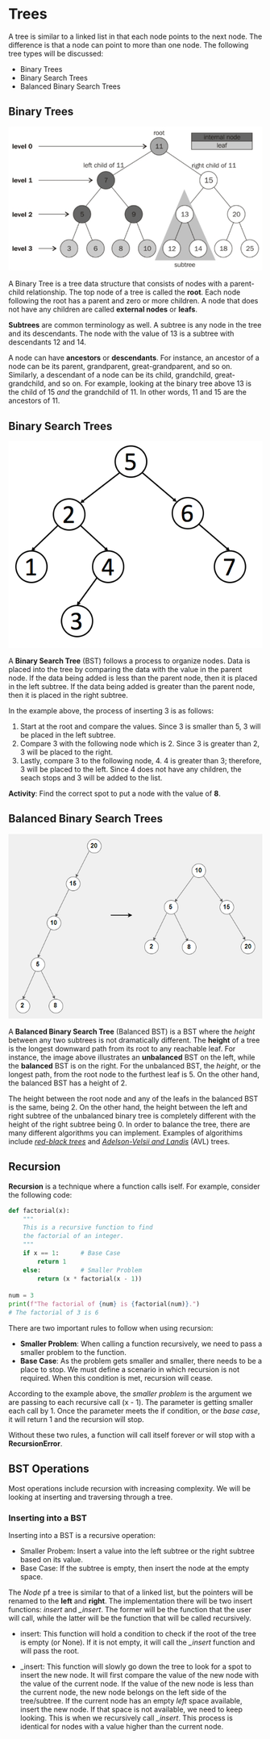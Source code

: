 # Trees

A tree is similar to a linked list in that each node points to the next node. The difference is that a node can point to more than one node. The following tree types will be discussed:
- Binary Trees
- Binary Search Trees
- Balanced Binary Search Trees

## Binary Trees
![Image of Binary Tree](images/binary-tree-illustration.png)

A Binary Tree is a tree data structure that consists of nodes with a parent-child relationship. The top node of a tree is called the **root**. Each node following the root has a parent and zero or more children. A node that does not have any children are called **external nodes** or **leafs**.

**Subtrees** are common terminology as well. A subtree is any node in the tree and its descendants. The node with the value of 13 is a subtree with descendants 12 and 14.

A node can have **ancestors** or **descendants**. For instance, an ancestor of a node can be its parent, grandparent, great-grandparent, and so on. Similarly, a descendant of a node can be its child, grandchild, great-grandchild, and so on. For example, looking at the binary tree above 13 is the child of 15 *and* the grandchild of 11. In other words, 11 and 15 are the ancestors of 11.

## Binary Search Trees
![Image of Binary Search Tree](images/binary-search-tree-illustration.jpg)

A **Binary Search Tree** (BST) follows a process to organize nodes. Data is placed into the tree by comparing the data with the value in the parent node. If the data being added is less than the parent node, then it is placed in the left subtree. If the data being added is greater than the parent node, then it is placed in the right subtree. 

In the example above, the process of inserting 3 is as follows:
1. Start at the root and compare the values. Since 3 is smaller than 5, 3 will be placed in the left subtree.
2. Compare 3 with the following node which is 2. Since 3 is greater than 2, 3 will be placed to the right.
3. Lastly, compare 3 to the following node, 4. 4 is greater than 3; therefore, 3 will be placed to the left. Since 4 does not have any children, the seach stops and 3 will be added to the list.

**Activity**: Find the correct spot to put a node with the value of **8**.

## Balanced Binary Search Trees
![Image of Balanced Binary Search Tree](images/balanced-tree-illustration.png)

A **Balanced Binary Search Tree** (Balanced BST) is a BST where the *height* between any two subtrees is not dramatically different. The **height** of a tree is the longest downward path from its root to any reachable leaf. For instance, the image above illustrates an **unbalanced** BST on the left, while the **balanced** BST is on the right. For the unbalanced BST, the *height*, or the longest path, from the root node to the furthest leaf is 5. On the other hand, the balanced BST has a height of 2. 

The height between the root node and any of the leafs in the balanced BST is the same, being 2. On the other hand, the height between the left and right subtree of the unbalanced binary tree is completely different with the height of the right subtree being 0. In order to balance the tree, there are many different algorithms you can implement. Examples of algorithims include *[red-black trees](https://www.topcoder.com/thrive/articles/An%20Introduction%20to%20Binary%20Search%20and%20Red-Black%20Trees)* and *[Adelson-Velsii and Landis](https://www.tutorialspoint.com/data_structures_algorithms/avl_tree_algorithm.htm)* (AVL) trees.

## Recursion
**Recursion** is a technique where a function calls iself. For example, consider the following code:

```python
def factorial(x):
    """
    This is a recursive function to find 
    the factorial of an integer.
    """
    if x == 1:      # Base Case 
        return 1
    else:           # Smaller Problem
        return (x * factorial(x - 1))

num = 3
print(f"The factorial of {num} is {factorial(num)}.")
# The factorial of 3 is 6
```
There are two important rules to follow when using recursion:

- **Smaller Problem**: When calling a function recursively, we need to pass a smaller problem to the function.
- **Base Case**: As the problem gets smaller and smaller, there needs to be a place to stop. We must define a scenario in which recursion is not required. When this condition is met, recursion will cease. 

According to the example above, the *smaller problem* is the argument we are passing to each recursive call (x - 1). The parameter is getting smaller each call by 1. Once the parameter meets the if condition, or the *base case*, it will return 1 and the recursion will stop. 

Without these two rules, a function will call itself forever or will stop with a **RecursionError**. 

## BST Operations
Most operations include recursion with increasing complexity. We will be looking at inserting and traversing through a tree.

### Inserting into a BST
Inserting into a BST is a recursive operation:

- Smaller Probem: Insert a value into the left subtree or the right subtree based on its value.
- Base Case: If the subtree is empty, then insert the node at the empty space.

The *Node* pf a tree is similar to that of a linked list, but the pointers will be renamed to the **left** and **right**.
The implementation there will be two insert functions: *insert* and *_insert*. The former will be the function that the user will call, while the latter will be the function that will be called recursively.

- insert: This function will hold a condition to check if the root of the tree is empty (or None). If it is not empty, it will call the *_insert* function and will pass the root.

- _insert: This function will slowly go down the tree to look for a spot to insert the new node. It will first compare the value of the new node with the value of the current node. If the value of the new node is less than the current node, the new node belongs on the left side of the tree/subtree. If the current node has an empty *left* space available, insert the new node. If that space is not available, we need to keep looking. This is when we recursively call *_insert*. This process is identical for nodes with a value higher than the current node. 





